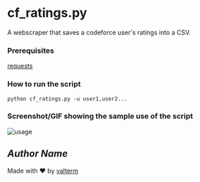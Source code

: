 # cf_ratings.py
<!--Remove the below lines and add yours -->
A webscraper that saves a codeforce user's ratings into a CSV.

### Prerequisites
[requests](https://github.com/psf/requests)

### How to run the script
```python cf_ratings.py -u user1,user2...```

### Screenshot/GIF showing the sample use of the script
![usage](usage.jpg)

## *Author Name*
<!--Remove the below lines and add yours -->
Made with ♥ by [valterm](github.com/valterm)
